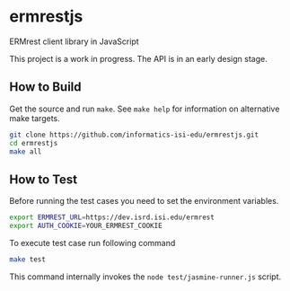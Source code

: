 # ermrestjs

ERMrest client library in JavaScript

This project is a work in progress. The API is in an early design stage.


## How to Build

Get the source and run `make`. See `make help` for information on alternative make targets.

```sh
git clone https://github.com/informatics-isi-edu/ermrestjs.git
cd ermrestjs
make all
```

## How to Test

Before running the test cases you need to set the environment variables.

```sh
export ERMREST_URL=https://dev.isrd.isi.edu/ermrest
export AUTH_COOKIE=YOUR_ERMREST_COOKIE
```

To execute test case run following command

```sh
make test
```

This command internally invokes the `node test/jasmine-runner.js` script.
